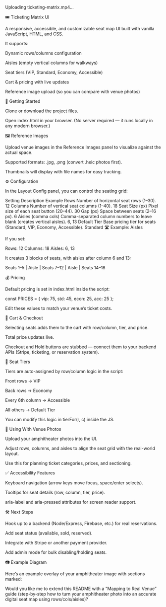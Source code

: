 Uploading ticketing-matrix.mp4…


🎟️ Ticketing Matrix UI

A responsive, accessible, and customizable seat map UI built with vanilla JavaScript, HTML, and CSS.

It supports:

Dynamic rows/columns configuration

Aisles (empty vertical columns for walkways)

Seat tiers (VIP, Standard, Economy, Accessible)

Cart & pricing with live updates

Reference image upload (so you can compare with venue photos)

🚀 Getting Started

Clone or download the project files.

Open index.html in your browser.
(No server required — it runs locally in any modern browser.)

🖼️ Reference Images

Upload venue images in the Reference Images panel to visualize against the actual space.

Supported formats: .jpg, .png (convert .heic photos first).

Thumbnails will display with file names for easy tracking.

⚙️ Configuration

In the Layout Config panel, you can control the seating grid:

Setting	Description	Example
Rows	Number of horizontal seat rows (1–30).	12
Columns	Number of vertical seat columns (1–40).	18
Seat Size (px)	Pixel size of each seat button (20–44).	30
Gap (px)	Space between seats (2–16 px).	6
Aisles (comma cols)	Comma-separated column numbers to leave blank (creates vertical aisles).	6, 13
Default Tier	Base pricing tier for seats (Standard, VIP, Economy, Accessible).	Standard
🛣️ Example: Aisles

If you set:

Rows: 12
Columns: 18
Aisles: 6, 13


It creates 3 blocks of seats, with aisles after column 6 and 13:

Seats 1–5 | Aisle | Seats 7–12 | Aisle | Seats 14–18

💰 Pricing

Default pricing is set in index.html inside the script:

const PRICES = { 
  vip: 75, 
  std: 45, 
  econ: 25, 
  acc: 25 
};


Edit these values to match your venue’s ticket costs.

🛒 Cart & Checkout

Selecting seats adds them to the cart with row/column, tier, and price.

Total price updates live.

Checkout and Hold buttons are stubbed — connect them to your backend APIs (Stripe, ticketing, or reservation system).

🎨 Seat Tiers

Tiers are auto-assigned by row/column logic in the script:

Front rows → VIP

Back rows → Economy

Every 6th column → Accessible

All others → Default Tier

You can modify this logic in tierFor(r, c) inside the JS.

📸 Using With Venue Photos

Upload your amphitheater photos into the UI.

Adjust rows, columns, and aisles to align the seat grid with the real-world layout.

Use this for planning ticket categories, prices, and sectioning.

✅ Accessibility Features

Keyboard navigation (arrow keys move focus, space/enter selects).

Tooltips for seat details (row, column, tier, price).

aria-label and aria-pressed attributes for screen reader support.

🛠️ Next Steps

Hook up to a backend (Node/Express, Firebase, etc.) for real reservations.

Add seat status (available, sold, reserved).

Integrate with Stripe or another payment provider.

Add admin mode for bulk disabling/holding seats.

📷 Example Diagram

Here’s an example overlay of your amphitheater image with sections marked:

Would you like me to extend this README with a “Mapping to Real Venue” guide (step-by-step how to turn your amphitheater photo into an accurate digital seat map using rows/cols/aisles)?
